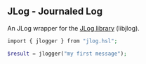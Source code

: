 ## JLog - Journaled Log
An JLog wrapper for the [JLog library](https://github.com/omniti-labs/jlog) (libjlog).

```php
import { jlogger } from "jlog.hsl";

$result = jlogger("my first message");
```
